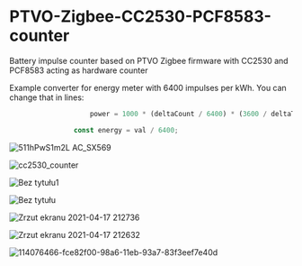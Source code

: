 # PTVO-Zigbee-CC2530-PCF8583-counter
Battery impulse counter based on PTVO Zigbee firmware with CC2530 and PCF8583 acting as hardware counter

Example converter for energy meter with 6400 impulses per kWh. You can change that in lines:

```js
                    power = 1000 * (deltaCount / 6400) * (3600 / deltaTimeSec);
```
```js
                const energy = val / 6400;
```

![511hPwS1m2L _AC_SX569_](https://user-images.githubusercontent.com/20594810/115124794-7927f400-9fc4-11eb-982e-40af291f1ec3.jpg)

![cc2530_counter](https://user-images.githubusercontent.com/20594810/115124806-80e79880-9fc4-11eb-85b2-ef5c5289c8bb.png)

![Bez tytułu1](https://user-images.githubusercontent.com/20594810/115124815-8ba22d80-9fc4-11eb-8fde-ef58723664f1.png)

![Bez tytułu](https://user-images.githubusercontent.com/20594810/115124817-8e048780-9fc4-11eb-8ccd-f523b816f759.png)

![Zrzut ekranu 2021-04-17 212736](https://user-images.githubusercontent.com/20594810/115124828-a70d3880-9fc4-11eb-82f1-119445bb9f18.png)

![Zrzut ekranu 2021-04-17 212632](https://user-images.githubusercontent.com/20594810/115124832-ab395600-9fc4-11eb-9867-87b5670a3425.png)

![114076466-fce82f00-98a6-11eb-93a7-83f3eef7e40d](https://user-images.githubusercontent.com/20594810/115124836-aeccdd00-9fc4-11eb-8803-150cad9ebd1a.png)
